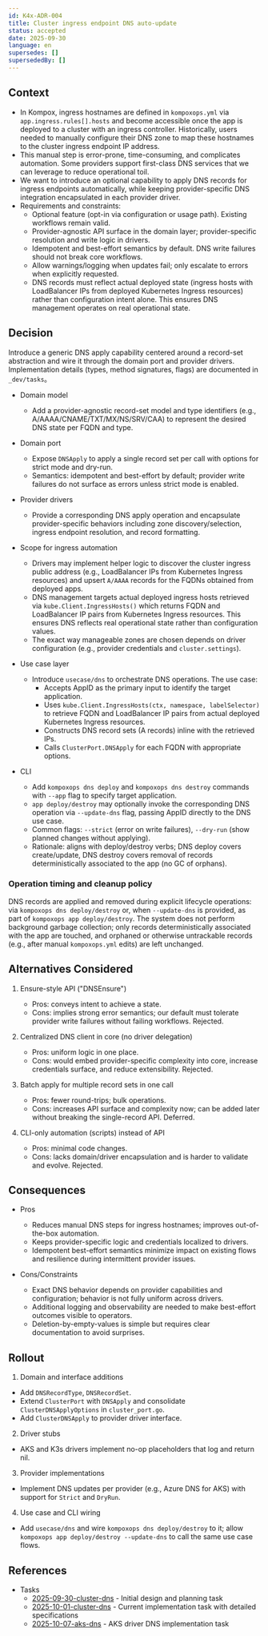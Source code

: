 ```yaml
---
id: K4x-ADR-004
title: Cluster ingress endpoint DNS auto-update
status: accepted
date: 2025-09-30
language: en
supersedes: []
supersededBy: []
---
```


## Context

- In Kompox, ingress hostnames are defined in `kompoxops.yml` via `app.ingress.rules[].hosts` and become accessible once the app is deployed to a cluster with an ingress controller. Historically, users needed to manually configure their DNS zone to map these hostnames to the cluster ingress endpoint IP address.
- This manual step is error-prone, time-consuming, and complicates automation. Some providers support first-class DNS services that we can leverage to reduce operational toil.
- We want to introduce an optional capability to apply DNS records for ingress endpoints automatically, while keeping provider-specific DNS integration encapsulated in each provider driver.
- Requirements and constraints:
  - Optional feature (opt-in via configuration or usage path). Existing workflows remain valid.
  - Provider-agnostic API surface in the domain layer; provider-specific resolution and write logic in drivers.
  - Idempotent and best-effort semantics by default. DNS write failures should not break core workflows.
  - Allow warnings/logging when updates fail; only escalate to errors when explicitly requested.
  - DNS records must reflect actual deployed state (ingress hosts with LoadBalancer IPs from deployed Kubernetes Ingress resources) rather than configuration intent alone. This ensures DNS management operates on real operational state.

## Decision

Introduce a generic DNS apply capability centered around a record-set abstraction and wire it through the domain port and provider drivers. Implementation details (types, method signatures, flags) are documented in `_dev/tasks`。

- Domain model
  - Add a provider-agnostic record-set model and type identifiers (e.g., A/AAAA/CNAME/TXT/MX/NS/SRV/CAA) to represent the desired DNS state per FQDN and type.

- Domain port
  - Expose `DNSApply` to apply a single record set per call with options for strict mode and dry-run.
  - Semantics: idempotent and best-effort by default; provider write failures do not surface as errors unless strict mode is enabled.

- Provider drivers
  - Provide a corresponding DNS apply operation and encapsulate provider-specific behaviors including zone discovery/selection, ingress endpoint resolution, and record formatting.

- Scope for ingress automation
  - Drivers may implement helper logic to discover the cluster ingress public address (e.g., LoadBalancer IPs from Kubernetes Ingress resources) and upsert `A/AAAA` records for the FQDNs obtained from deployed apps.
  - DNS management targets actual deployed ingress hosts retrieved via `kube.Client.IngressHosts()` which returns FQDN and LoadBalancer IP pairs from Kubernetes Ingress resources. This ensures DNS reflects real operational state rather than configuration values.
  - The exact way manageable zones are chosen depends on driver configuration (e.g., provider credentials and `cluster.settings`).

- Use case layer
  - Introduce `usecase/dns` to orchestrate DNS operations. The use case:
    - Accepts AppID as the primary input to identify the target application.
    - Uses `kube.Client.IngressHosts(ctx, namespace, labelSelector)` to retrieve FQDN and LoadBalancer IP pairs from actual deployed Kubernetes Ingress resources.
    - Constructs DNS record sets (A records) inline with the retrieved IPs.
    - Calls `ClusterPort.DNSApply` for each FQDN with appropriate options.

- CLI
  - Add `kompoxops dns deploy` and `kompoxops dns destroy` commands with `--app` flag to specify target application.
  - `app deploy/destroy` may optionally invoke the corresponding DNS operation via `--update-dns` flag, passing AppID directly to the DNS use case.
  - Common flags: `--strict` (error on write failures), `--dry-run` (show planned changes without applying).
  - Rationale: aligns with deploy/destroy verbs; DNS deploy covers create/update, DNS destroy covers removal of records deterministically associated to the app (no GC of orphans).

### Operation timing and cleanup policy

DNS records are applied and removed during explicit lifecycle operations: via `kompoxops dns deploy/destroy` or, when `--update-dns` is provided, as part of `kompoxops app deploy/destroy`. The system does not perform background garbage collection; only records deterministically associated with the app are touched, and orphaned or otherwise untrackable records (e.g., after manual `kompoxops.yml` edits) are left unchanged.

## Alternatives Considered

1) Ensure-style API ("DNSEnsure")
    - Pros: conveys intent to achieve a state.
    - Cons: implies strong error semantics; our default must tolerate provider write failures without failing workflows. Rejected.

2) Centralized DNS client in core (no driver delegation)
    - Pros: uniform logic in one place.
    - Cons: would embed provider-specific complexity into core, increase credentials surface, and reduce extensibility. Rejected.

3) Batch apply for multiple record sets in one call
    - Pros: fewer round-trips; bulk operations.
    - Cons: increases API surface and complexity now; can be added later without breaking the single-record API. Deferred.

4) CLI-only automation (scripts) instead of API
    - Pros: minimal code changes.
    - Cons: lacks domain/driver encapsulation and is harder to validate and evolve. Rejected.

## Consequences

- Pros
  - Reduces manual DNS steps for ingress hostnames; improves out-of-the-box automation.
  - Keeps provider-specific logic and credentials localized to drivers.
  - Idempotent best-effort semantics minimize impact on existing flows and resilience during intermittent provider issues.

- Cons/Constraints
  - Exact DNS behavior depends on provider capabilities and configuration; behavior is not fully uniform across drivers.
  - Additional logging and observability are needed to make best-effort outcomes visible to operators.
  - Deletion-by-empty-values is simple but requires clear documentation to avoid surprises.

## Rollout

1) Domain and interface additions
  - Add `DNSRecordType`, `DNSRecordSet`.
  - Extend `ClusterPort` with `DNSApply` and consolidate `ClusterDNSApplyOptions` in `cluster_port.go`.
  - Add `ClusterDNSApply` to provider driver interface.

2) Driver stubs
  - AKS and K3s drivers implement no-op placeholders that log and return nil.

3) Provider implementations
  - Implement DNS updates per provider (e.g., Azure DNS for AKS) with support for `Strict` and `DryRun`.

4) Use case and CLI wiring
  - Add `usecase/dns` and wire `kompoxops dns deploy/destroy` to it; allow `kompoxops app deploy/destroy --update-dns` to call the same use case flows.

## References

- Tasks
  - [2025-09-30-cluster-dns] - Initial design and planning task
  - [2025-10-01-cluster-dns] - Current implementation task with detailed specifications
  - [2025-10-07-aks-dns] - AKS driver DNS implementation task

[2025-09-30-cluster-dns]: ../../_dev/tasks/2025-09-30-cluster-dns.ja.md
[2025-10-01-cluster-dns]: ../../_dev/tasks/2025-10-01-cluster-dns.ja.md
[2025-10-07-aks-dns]: ../../_dev/tasks/2025-10-07-aks-dns.ja.md
